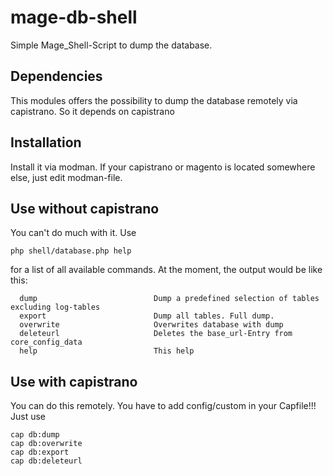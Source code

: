 mage-db-shell
=============

Simple Mage_Shell-Script to dump the database.


## Dependencies

This modules offers the possibility to dump the database remotely via capistrano. So it depends on capistrano

## Installation

Install it via modman. If your capistrano or magento is located somewhere else, just edit modman-file.

## Use without capistrano
 
You can't do much with it. Use

```
php shell/database.php help
```

for a list of all available commands. At the moment, the output would be like this:

```
  dump                          Dump a predefined selection of tables excluding log-tables
  export                        Dump all tables. Full dump.
  overwrite                     Overwrites database with dump
  deleteurl                     Deletes the base_url-Entry from core_config_data
  help                          This help
```


## Use with capistrano

You can do this remotely. You have to add config/custom in your Capfile!!! Just use

```
cap db:dump
cap db:overwrite
cap db:export
cap db:deleteurl
```
